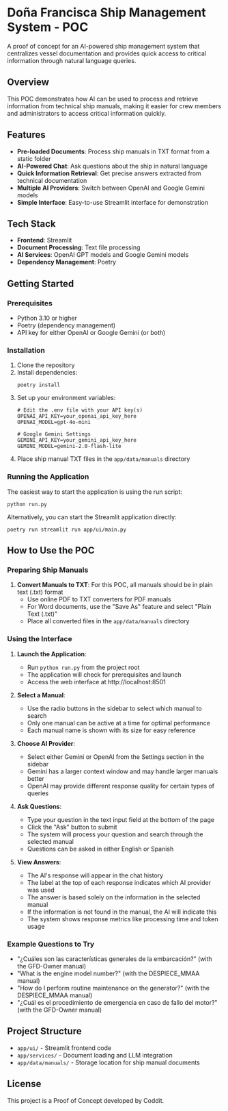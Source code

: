 # Doña Francisca Ship Management System - POC

A proof of concept for an AI-powered ship management system that centralizes vessel documentation and provides quick access to critical information through natural language queries.

## Overview

This POC demonstrates how AI can be used to process and retrieve information from technical ship manuals, making it easier for crew members and administrators to access critical information quickly.

## Features

- **Pre-loaded Documents**: Process ship manuals in TXT format from a static folder
- **AI-Powered Chat**: Ask questions about the ship in natural language
- **Quick Information Retrieval**: Get precise answers extracted from technical documentation
- **Multiple AI Providers**: Switch between OpenAI and Google Gemini models
- **Simple Interface**: Easy-to-use Streamlit interface for demonstration

## Tech Stack

- **Frontend**: Streamlit
- **Document Processing**: Text file processing
- **AI Services**: OpenAI GPT models and Google Gemini models
- **Dependency Management**: Poetry

## Getting Started

### Prerequisites

- Python 3.10 or higher
- Poetry (dependency management)
- API key for either OpenAI or Google Gemini (or both)

### Installation

1. Clone the repository
2. Install dependencies:
   ```
   poetry install
   ```
3. Set up your environment variables:
   ```
   # Edit the .env file with your API key(s)
   OPENAI_API_KEY=your_openai_api_key_here
   OPENAI_MODEL=gpt-4o-mini
   
   # Google Gemini Settings
   GEMINI_API_KEY=your_gemini_api_key_here
   GEMINI_MODEL=gemini-2.0-flash-lite
   ```
4. Place ship manual TXT files in the `app/data/manuals` directory

### Running the Application

The easiest way to start the application is using the run script:
```
python run.py
```

Alternatively, you can start the Streamlit application directly:
```
poetry run streamlit run app/ui/main.py
```

## How to Use the POC

### Preparing Ship Manuals

1. **Convert Manuals to TXT**: For this POC, all manuals should be in plain text (.txt) format
   - Use online PDF to TXT converters for PDF manuals
   - For Word documents, use the "Save As" feature and select "Plain Text (.txt)"
   - Place all converted files in the `app/data/manuals` directory

### Using the Interface

1. **Launch the Application**:
   - Run `python run.py` from the project root
   - The application will check for prerequisites and launch
   - Access the web interface at http://localhost:8501

2. **Select a Manual**:
   - Use the radio buttons in the sidebar to select which manual to search
   - Only one manual can be active at a time for optimal performance
   - Each manual name is shown with its size for easy reference

3. **Choose AI Provider**:
   - Select either Gemini or OpenAI from the Settings section in the sidebar
   - Gemini has a larger context window and may handle larger manuals better
   - OpenAI may provide different response quality for certain types of queries

4. **Ask Questions**:
   - Type your question in the text input field at the bottom of the page
   - Click the "Ask" button to submit
   - The system will process your question and search through the selected manual
   - Questions can be asked in either English or Spanish

5. **View Answers**:
   - The AI's response will appear in the chat history
   - The label at the top of each response indicates which AI provider was used
   - The answer is based solely on the information in the selected manual
   - If the information is not found in the manual, the AI will indicate this
   - The system shows response metrics like processing time and token usage

### Example Questions to Try

- "¿Cuáles son las características generales de la embarcación?" (with the GFD-Owner manual)
- "What is the engine model number?" (with the DESPIECE_MMAA manual)
- "How do I perform routine maintenance on the generator?" (with the DESPIECE_MMAA manual)
- "¿Cuál es el procedimiento de emergencia en caso de fallo del motor?" (with the GFD-Owner manual)

## Project Structure

- `app/ui/` - Streamlit frontend code
- `app/services/` - Document loading and LLM integration
- `app/data/manuals/` - Storage location for ship manual documents

## License

This project is a Proof of Concept developed by Coddit.